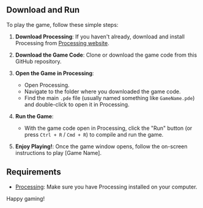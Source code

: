 ## Download and Run
To play the game, follow these simple steps:

1. **Download Processing**: If you haven't already, download and install Processing from [Processing website](https://processing.org/download/).

2. **Download the Game Code**: Clone or download the game code from this GitHub repository.

3. **Open the Game in Processing**: 
   - Open Processing.
   - Navigate to the folder where you downloaded the game code.
   - Find the main `.pde` file (usually named something like `GameName.pde`) and double-click to open it in Processing.

4. **Run the Game**:
   - With the game code open in Processing, click the "Run" button (or press `Ctrl + R` / `Cmd + R`) to compile and run the game.

5. **Enjoy Playing!**: Once the game window opens, follow the on-screen instructions to play [Game Name].

## Requirements

- [Processing](https://processing.org/download/): Make sure you have Processing installed on your computer.

Happy gaming!
